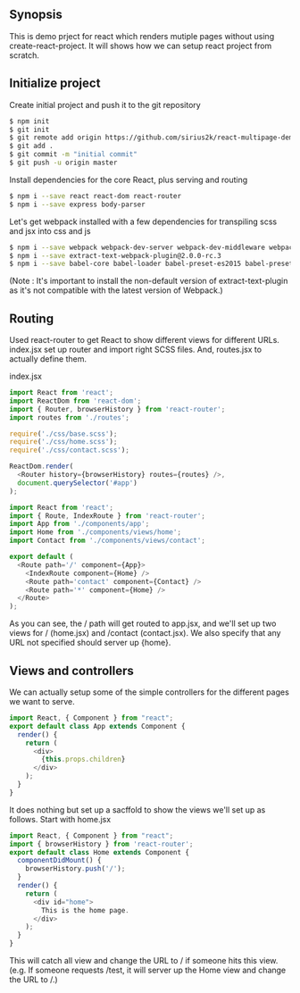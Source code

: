 ## Synopsis
This is demo prject for react which renders mutiple pages without using create-react-project. It will shows how we can setup react project from scratch.

## Initialize project
Create initial project and push it to the git repository
```bash
$ npm init
$ git init
$ git remote add origin https://github.com/sirius2k/react-multipage-demo.git
$ git add .
$ git commit -m "initial commit"
$ git push -u origin master
```

Install dependencies for the core React, plus serving and routing
```bash
$ npm i --save react react-dom react-router
$ npm i --save express body-parser
```

Let's get webpack installed with a few dependencies for transpiling scss and jsx into css and js
```bash
$ npm i --save webpack webpack-dev-server webpack-dev-middleware webpack-hot-middleware
$ npm i --save extract-text-webpack-plugin@2.0.0-rc.3
$ npm i --save babel-core babel-loader babel-preset-es2015 babel-preset-react node-sass sass-loader css-loader style-loader
```
(Note : It's important to install the non-default version of extract-text-plugin as it's not compatible with the latest version of Webpack.)

## Routing
Used react-router to get React to show different views for different URLs. index.jsx set up router and import right SCSS files. And, routes.jsx to actually define them.

index.jsx
```javascript
import React from 'react';
import ReactDom from 'react-dom';
import { Router, browserHistory } from 'react-router';
import routes from './routes';

require('./css/base.scss');
require('./css/home.scss');
require('./css/contact.scss');

ReactDom.render(
  <Router history={browserHistory} routes={routes} />,
  document.querySelector('#app')
);
```

```javascript
import React from 'react';
import { Route, IndexRoute } from 'react-router';
import App from './components/app';
import Home from './components/views/home';
import Contact from './components/views/contact';

export default (
  <Route path='/' component={App}>
    <IndexRoute component={Home} />
    <Route path='contact' component={Contact} />
    <Route path='*' component={Home} />
  </Route>
);
```
As you can see, the / path will get routed to app.jsx, and we'll set up two views for / (home.jsx) and /contact (contact.jsx). We also specify that any URL not specified should server up {home}.

## Views and controllers
We can actually setup some of the simple controllers for the different pages we want to serve.

```javascript
import React, { Component } from "react";
export default class App extends Component {
  render() {
    return (
      <div>
        {this.props.children}
      </div>
    );
  }
}
```

It does nothing but set up a sacffold to show the views we'll set up as follows. Start with home.jsx

```javascript
import React, { Component } from "react";
import { browserHistory } from 'react-router';
export default class Home extends Component {
  componentDidMount() {
    browserHistory.push('/');
  }
  render() {
    return (
      <div id="home">
        This is the home page.
      </div>
    );
  }
}
```

This will catch all view and change the URL to / if someone hits this view. (e.g. If someone requests /test, it will server up the Home view and change the URL to /.)







